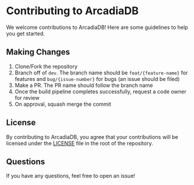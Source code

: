# Contributing to ArcadiaDB

We welcome contributions to ArcadiaDB! Here are some guidelines to help you get started.

## Making Changes

1. Clone/Fork the repository
2. Branch off of `dev`. The branch name should be `feat/{feature-name}` for features and `bug/{issue-number}` for bugs (an issue should be filed)
3. Make a PR. The PR name should follow the branch name
4. Once the build pipeline completes successfully, request a code owner for review
5. On approval, squash merge the commit

## License

By contributing to ArcadiaDB, you agree that your contributions will be licensed under the [LICENSE](LICENSE.txt) file in the root of the repository.

## Questions

If you have any questions, feel free to open an issue!
